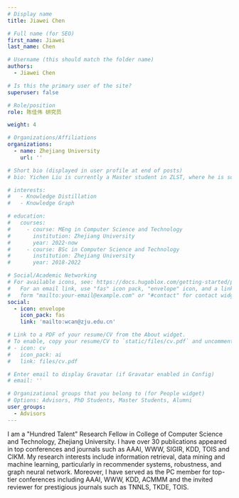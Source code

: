 ```yaml
---
# Display name
title: Jiawei Chen

# Full name (for SEO)
first_name: Jiawei
last_name: Chen

# Username (this should match the folder name)
authors:
  - Jiawei Chen

# Is this the primary user of the site?
superuser: false

# Role/position
role: 陈佳伟 研究员

weight: 4

# Organizations/Affiliations
organizations:
  - name: Zhejiang University
    url: ''

# Short bio (displayed in user profile at end of posts)
# bio: Yichen Liu is currently a Master student in ZLST, where he is supervised by Prof.Can Wang.

# interests:
#   - Knowledge Distillation
#   - Knowledge Graph

# education:
#   courses:
#     - course: MEng in Computer Science and Technology
#       institution: Zhejiang University
#       year: 2022-now
#     - course: BSc in Computer Science and Technology
#       institution: Zhejiang University
#       year: 2018-2022

# Social/Academic Networking
# For available icons, see: https://docs.hugoblox.com/getting-started/page-builder/#icons
#   For an email link, use "fas" icon pack, "envelope" icon, and a link in the
#   form "mailto:your-email@example.com" or "#contact" for contact widget.
social:
  - icon: envelope
    icon_pack: fas
    link: 'mailto:wcan@zju.edu.cn'

# Link to a PDF of your resume/CV from the About widget.
# To enable, copy your resume/CV to `static/files/cv.pdf` and uncomment the lines below.
# - icon: cv
#   icon_pack: ai
#   link: files/cv.pdf

# Enter email to display Gravatar (if Gravatar enabled in Config)
# email: ''

# Organizational groups that you belong to (for People widget)
# Options: Advisors, PhD Students, Master Students, Alumni
user_groups:
  - Advisors
---
```


I am a "Hundred Talent" Research Fellow in College of Computer Science and Technology, Zhejiang University. I have over 30 publications appeared in top conferences and journals such as AAAI, WWW, SIGIR, KDD, TOIS and CIKM. My research interests include information retrieval, data mining and machine learning, particularly in recommender systems, robustness, and graph neural network. Moreover, I have served as the PC member for top-tier conferences including AAAI, WWW, KDD, ACMMM and the invited reviewer for prestigious journals such as TNNLS, TKDE, TOIS.